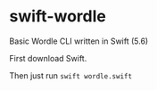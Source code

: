 # swift-wordle
Basic Wordle CLI written in Swift (5.6)

First download Swift.

Then just run `swift wordle.swift`
